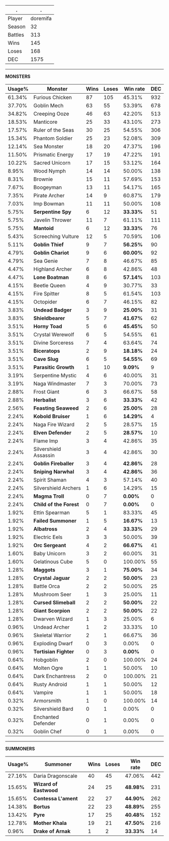 .|.
|-|-
Player|doremifa
Season|32
Battles|313
Wins|145
Loses|168
DEC|1575

---
**MONSTERS**

Usage%|Monster|Wins|Loses|Win rate|DEC|
-|-|-|-|-|-|
61.34%|Furious Chicken|87|105|45.31%|932|
37.70%|Goblin Mech|63|55|53.39%|678|
34.82%|Creeping Ooze|46|63|42.20%|513|
18.53%|Manticore|25|33|43.10%|273|
17.57%|Ruler of the Seas|30|25|54.55%|306|
15.34%|Phantom Soldier|25|23|52.08%|309|
12.14%|Sea Monster|18|20|47.37%|196|
11.50%|Prismatic Energy|17|19|47.22%|191|
10.22%|Sacred Unicorn|17|15|53.12%|164|
8.95%|Wood Nymph|14|14|50.00%|138|
8.31%|Brownie|15|11|57.69%|153|
7.67%|Boogeyman|13|11|54.17%|165|
7.35%|Pirate Archer|14|9|60.87%|179|
7.03%|Imp Bowman|11|11|50.00%|108|
5.75%|**Serpentine Spy**|6|12|**33.33%**|51|
5.75%|Javelin Thrower|11|7|61.11%|111|
5.75%|**Mantoid**|6|12|**33.33%**|76|
5.43%|Screeching Vulture|12|5|70.59%|106|
5.11%|**Goblin Thief**|9|7|**56.25%**|90|
4.79%|**Goblin Chariot**|9|6|**60.00%**|92|
4.79%|Sea Genie|7|8|46.67%|85|
4.47%|Highland Archer|6|8|42.86%|48|
4.47%|**Lone Boatman**|8|6|**57.14%**|103|
4.15%|Beetle Queen|4|9|30.77%|33|
4.15%|Fire Spitter|8|5|61.54%|103|
4.15%|Octopider|6|7|46.15%|82|
3.83%|**Undead Badger**|3|9|**25.00%**|31|
3.83%|**Shieldbearer**|5|7|**41.67%**|62|
3.51%|**Horny Toad**|5|6|**45.45%**|50|
3.51%|Crystal Werewolf|6|5|54.55%|61|
3.51%|Divine Sorceress|7|4|63.64%|74|
3.51%|**Biceratops**|2|9|**18.18%**|24|
3.51%|**Cave Slug**|6|5|**54.55%**|69|
3.51%|**Parasitic Growth**|1|10|**9.09%**|9|
3.19%|Serpentine Mystic|4|6|40.00%|31|
3.19%|Naga Windmaster|7|3|70.00%|73|
2.88%|Frost Giant|6|3|66.67%|58|
2.88%|**Herbalist**|3|6|**33.33%**|42|
2.56%|**Feasting Seaweed**|2|6|**25.00%**|28|
2.24%|**Kobold Bruiser**|1|6|**14.29%**|4|
2.24%|Naga Fire Wizard|2|5|28.57%|15|
2.24%|**Elven Defender**|2|5|**28.57%**|10|
2.24%|Flame Imp|3|4|42.86%|35|
2.24%|Silvershield Assassin|3|4|42.86%|30|
2.24%|**Goblin Fireballer**|3|4|**42.86%**|28|
2.24%|**Sniping Narwhal**|3|4|**42.86%**|36|
2.24%|Spirit Shaman|4|3|57.14%|40|
2.24%|Silvershield Archers|1|6|14.29%|15|
2.24%|**Magma Troll**|0|7|**0.00%**|0|
2.24%|**Child of the Forest**|0|7|**0.00%**|0|
1.92%|Ettin Spearman|5|1|83.33%|45|
1.92%|**Failed Summoner**|1|5|**16.67%**|13|
1.92%|**Albatross**|2|4|**33.33%**|29|
1.92%|Electric Eels|3|3|50.00%|39|
1.92%|**Orc Sergeant**|4|2|**66.67%**|41|
1.60%|Baby Unicorn|3|2|60.00%|31|
1.60%|Gelatinous Cube|5|0|100.00%|55|
1.28%|**Maggots**|3|1|**75.00%**|34|
1.28%|**Crystal Jaguar**|2|2|**50.00%**|23|
1.28%|Battle Orca|2|2|50.00%|25|
1.28%|Mushroom Seer|1|3|25.00%|11|
1.28%|**Cursed Slimeball**|2|2|**50.00%**|22|
1.28%|**Giant Scorpion**|2|2|**50.00%**|22|
1.28%|Dwarven Wizard|1|3|25.00%|6|
0.96%|Undead Archer|1|2|33.33%|10|
0.96%|Skeletal Warrior|2|1|66.67%|36|
0.96%|Exploding Dwarf|0|3|0.00%|0|
0.96%|**Tortisian Fighter**|0|3|**0.00%**|0|
0.64%|Hobgoblin|2|0|100.00%|24|
0.64%|Molten Ogre|1|1|50.00%|10|
0.64%|Dark Enchantress|2|0|100.00%|21|
0.64%|Rusty Android|1|1|50.00%|12|
0.64%|Vampire|1|1|50.00%|18|
0.32%|Armorsmith|1|0|100.00%|14|
0.32%|Silvershield Bard|0|1|0.00%|0|
0.32%|Enchanted Defender|0|1|0.00%|0|
0.32%|Goblin Chef|0|1|0.00%|0|

---
**SUMMONERS**

Usage%|Summoner|Wins|Loses|Win rate|DEC|
-|-|-|-|-|-|
27.16%|Daria Dragonscale|40|45|47.06%|442|
15.65%|**Wizard of Eastwood**|24|25|**48.98%**|231|
15.65%|**Contessa L'ament**|22|27|**44.90%**|262|
14.38%|**Bortus**|22|23|**48.89%**|255|
13.42%|**Pyre**|17|25|**40.48%**|152|
12.78%|**Mother Khala**|19|21|**47.50%**|216|
0.96%|**Drake of Arnak**|1|2|**33.33%**|14|
